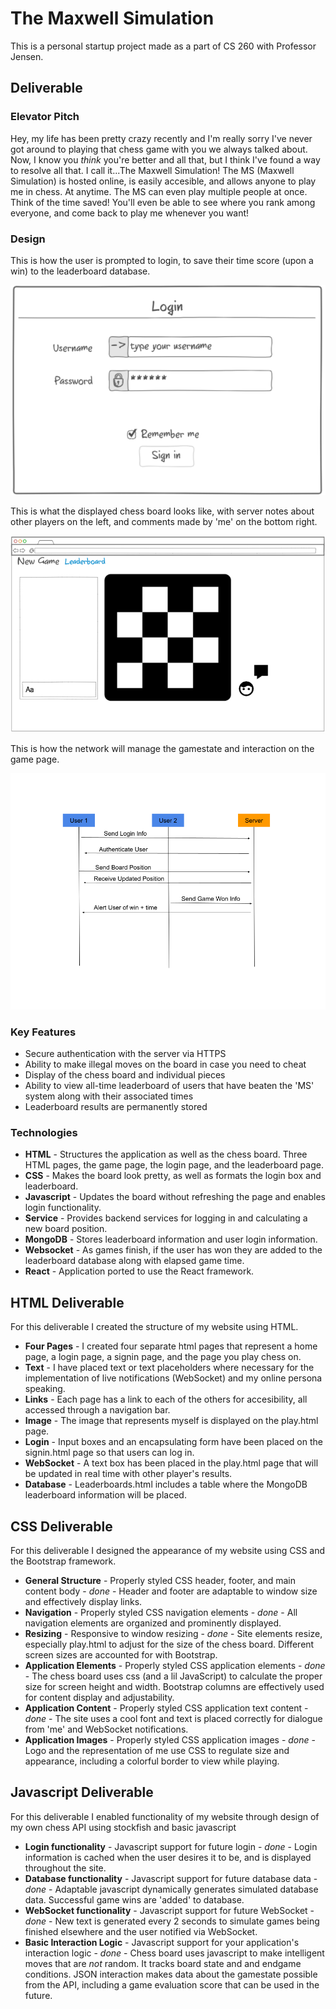 # The Maxwell Simulation

This is a personal startup project made as a part of CS 260 with Professor Jensen.



## Deliverable

### Elevator Pitch

Hey, my life has been pretty crazy recently and I'm really sorry I've never got around to playing that chess game with you we always talked about. Now, I know you *think* you're better and all that, but I think I've found a way to resolve all that. I call it...The Maxwell Simulation! The MS (Maxwell Simulation) is hosted online, is easily accesible, and allows anyone to play me in chess. At anytime. The MS can even play multiple people at once. Think of the time saved! You'll even be able to see where you rank among everyone, and come back to play me whenever you want!

### Design

This is how the user is prompted to login, to save their time score (upon a win) to the leaderboard database.

![The Login Interface](/loginpage.png)

This is what the displayed chess board looks like, with server notes about other players on the left, and comments made by 'me' on the bottom right.

![The Game Interface](/mainpage.png)

This is how the network will manage the gamestate and interaction on the game page.

![The Network](/network.png)

### Key Features

* Secure authentication with the server via HTTPS
* Ability to make illegal moves on the board in case you need to cheat
* Display of the chess board and individual pieces
* Ability to view all-time leaderboard of users that have beaten the 'MS' system along with their associated times
* Leaderboard results are permanently stored

### Technologies

* **HTML** - Structures the application as well as the chess board. Three HTML pages, the game page, the login page, and the leaderboard page.
* **CSS** - Makes the board look pretty, as well as formats the login box and leaderboard.
* **Javascript** - Updates the board without refreshing the page and enables login functionality.
* **Service** - Provides backend services for logging in and calculating a new board position.
* **MongoDB** - Stores leaderboard information and user login information.
* **Websocket** - As games finish, if the user has won they are added to the leaderboard database along with elapsed game time.
* **React** - Application ported to use the React framework.

## HTML Deliverable

For this deliverable I created the structure of my website using HTML.
* **Four Pages** - I created four separate html pages that represent a home page, a login page, a signin page, and the page you play chess on.
* **Text** - I have placed text or text placeholders where necessary for the implementation of live notifications (WebSocket) and my online persona speaking.
* **Links** - Each page has a link to each of the others for accesibility, all accessed through a navigation bar.
* **Image** - The image that represents myself is displayed on the play.html page.
* **Login** - Input boxes and an encapsulating form have been placed on the signin.html page so that users can log in.
* **WebSocket** - A text box has been placed in the play.html page that will be updated in real time with other player's results.
* **Database** - Leaderboards.html includes a table where the MongoDB leaderboard information will be placed.

## CSS Deliverable

For this deliverable I designed the appearance of my website using CSS and the Bootstrap framework.
* **General Structure** - Properly styled CSS header, footer, and main content body - *done* - Header and footer are adaptable to window size and effectively display links.
* **Navigation** - Properly styled CSS navigation elements - *done* - All navigation elements are organized and prominently displayed.
* **Resizing** - Responsive to window resizing - *done* - Site elements resize, especially play.html to adjust for the size of the chess board. Different screen sizes are accounted for with Bootstrap.
* **Application Elements** - Properly styled CSS application elements - *done* - The chess board uses css (and a lil JavaScript) to calculate the proper size for screen height and width. Bootstrap columns are effectively used for content display and adjustability.
* **Application Content** - Properly styled CSS application text content - *done* - The site uses a cool font and text is placed correctly for dialogue from 'me' and WebSocket notifications.
* **Application Images** - Properly styled CSS application images - *done* - Logo and the representation of me use CSS to regulate size and appearance, including a colorful border to view while playing.

## Javascript Deliverable

For this deliverable I enabled functionality of my website through design of my own chess API using stockfish and basic javascript
* **Login functionality** - Javascript support for future login - *done* - Login information is cached when the user desires it to be, and is displayed throughout the site.
* **Database functionality** - Javascript support for future database data - *done* - Adaptable javascript dynamically generates simulated database data. Successful game wins are 'added' to database.
* **WebSocket functionality** - Javascript support for future WebSocket - *done* - New text is generated every 2 seconds to simulate games being finished elsewhere and the user notified via WebSocket.
* **Basic Interaction Logic** - Javascript support for your application's interaction logic - *done* - Chess board uses javascript to make intelligent moves that are *not* random. It tracks board state and and endgame conditions. JSON interaction makes data about the gamestate possible from the API, including a game evaluation score that can be used in the future.
